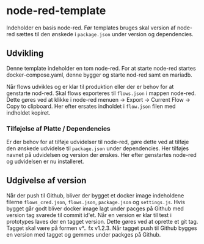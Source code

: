 # node-red-template
Indeholder en basis node-red. 
Før templates bruges skal version af node-red sættes til den ønskede i `package.json` under version og dependencies.

## Udvikling
Denne template indeholder en tom node-red. For at starte node-red startes docker-compose.yaml, denne bygger og starte nod-red samt en mariadb.

Når flows udvikles og er klar til produktion eller der er behov for at genstarte nod-red. Skal flows exporteres til `flows.json` i mappen node-red. Dette gøres ved at klikke i node-red menuen -> Export -> Current Flow -> Copy to clipboard. Her efter ersates indholdet i `flow.json` filen med indholdet kopiret.

### Tilføjelse af Platte / Dependencies
Er der behov for at tilføje udvidelser til node-red, gøre dette ved at tilføje den ønskede udvidelse til `package.json` under dependencies. Her tilføjes navnet på udvidelsen og version der ønskes. Her efter genstartes node-red og udvidelsen er nu installeret.

## Udgivelse af version
Når der push til Github, bliver der bygget et docker image indeholdene filerne `flows_cred.json`, `flows.json`, `package.json` og `settings.js`. Hvis bygget går godt bliver docker image lagt under pacges på Github med version tag svarede til commit id'et. 
Når en version er klar til test i prototypes laves der en tagget version. Dette gøres ved at oprette et git tag. Tagget skal være på formen v*.*.* fx v1.2.3. Når tagget push til Github bygges en version med tagget og gemmes under packges på Github.
